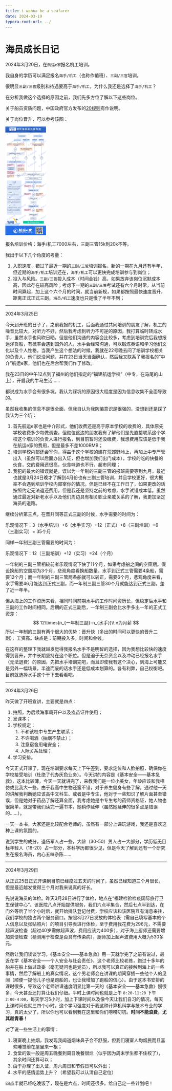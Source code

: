 ```yaml
---
title: i wanna be a seafarer
date: 2024-03-19
typora-root-url: ../
---
```


# 海员成长日记

2024年3月20日，在`航运e家`报名机工培训。

我自身的学历可以满足报名`海手/机工`（也称作值班）、`三副/三官`培训。

很明显`三副/三管`级别和待遇要高于`海手/机工`，为什么我还是选择了`海手/机工`？

在分析我做这个选择的原因之前，我们先多方位了解以下这些岗位。

关于船员资质问题，中国政府官方发布的[20规则](https://www.gov.cn/zhengce/zhengceku/2020-07/14/content_5526802.htm)有作说明。

关于岗位晋升，可以参考该图：

<img src="/assets/images/sailor-promotion-in-20-rule.jpg" alt="20规则船员晋升流程图" style="zoom:33%;" />

报名培训价格：海手/机工7000左右，三副三管15k到20k不等。

我出于以下几个角度的考量：

1. 入职速度，错过了最近一期的`三副/三管`培训报名，新的一期在九月还有半年，但近期的`海手/机工`培训还在，`海手/机工`可以更快完成培训参与到岗位；
2. 投入与风险。`三副/三管`投入成本（时间金钱）高，如果放弃该岗位沉默成本高，因此存在较高风险；考虑下一期的`三副/三管`考试还有六个月时常，从当前时间算起，加上这个六个月的时间，就当前新规，如果都按照最快速度晋升，距离正式正式三副，`海员/机工`速度也只是慢了半年不到；

---

2024年3月25日

今天到开班的日子了，之前我报的机工，后面我通过共同培训的朋友了解，机工的噪音比较大，对听力不好，然后我考虑到听力不可逆的原因，我打算临时转成水手，虽然水手也风吹日晒，但是他们沟通的内容会比较多，考虑到培训完后我想报远洋货船，有概率会遇到国外的人，水手会经常沟通，可以锻炼英语和学习他们文化以及个人性格。当我产生这个想法的时候，我就在22号晚去问了培训学校相关的负责人，他们说没问题，并在23日当天当面确认，然后我又联系了我报名的“中介”航运e家，他们也在后台帮我们作了修改。

我在23日的中午12点到了福州的他们指定的“福建航运学校”（中专，在马尾的山上），开启我的牛马生活……

都说成为水手会有很多坑，我认为踩坑的原因很大程度是因为信息收集不全面导致的。

虽然我收集的信息不是很全面，但我自认为我防骗意识是很强的，没想到还是踩了我认为三个坑：

1. 首先航运e家也是中介形式，他们收费还是高于原本学校的收费的，具体原先学校收费多少每做调查，但勋位这边的朋友我有了解他们是先直接联系这个学校这个培训的负责人进行报名，到目前暂时还没缴费，我想费用应该是低于我在航运e家的费用，但是最多不差1000RMB；
2. 培训学校内部还会宰你，得益于这个学校的建在荒郊野岭上，再加上中专严管出入（虽然可以后面办出入证，但也增加我们出门成本），学校的吃的快餐的伙食，交的费用还很高，伙食味道也不行，超市同理；
3. 我犯的最大的错误就是，误以为一年制的三副三管的报班需要等到九月，最近也就是3月24日晚才了解到4月份也有三副三管培训，并且学校更好，很大概率不会遇到培训学校内部宰你的情况。但是已经不在工作日了，如果更改的话按照约定无法退还费用，但是我还是坚持之前的考虑，水手试错成本低。虽然通过最近对新老水手以及他们周边具有相关职业亲戚关系的了解，我更加坚定海员的道路。

继续分析第三点，在晋升同等正式三副的时候，水手需要的时间为：

乐观情况下：3（水手培训）+6（水手实习）+12（正式）+8（三副培训）+6（三副实习）= 35个月

同样一年制三副三管需要的时间为：

乐观情况下：12（三副培训）+12（实习）=24（个月）

一年制的三副三管相较前者乐观情况下快了11个月，如果考虑船之间的空窗期。假设换船的空窗期为3个月，悲观角度看换船数量，水手到正式三管需要4条船，需要12个月；而一年制的三副三管两条船就可以转正，需要6个月，悲观角度来看，水手需要46月能达到正式三副，而一年制三副三管30个月就能达到正式三副。差了近一年半。

但从海上的工作资历来看，相同时间前期水手的工作时间资历长，但稳定后水手和三副的工作时间相同。后期的正式三副后，一年制三副会比水手多出一年的正式工资差：
$$
12\times(n_{一年制三副}-n_{水手})\\
n为月薪
$$
所以一年制的三副有两个很大的优势：晋升快（多出的时间可以更快的晋升二副），工资高。缺点是：前期投入多，时间和金钱。

在这样的整理下我就越发觉得我报名水手不是明智的选择，因为我想比较快的速度得到晋升，并中长期坚持在这个职位。但是迫于无奈资金以及冲动已经报名水手（无法退费）的原因，先把水手培训完吧，而且即使我有这个决心，到海上可能又是另外一幅场景，半途而废的话水手还是低成本划算的。各有利弊，自己权衡吧。目前就选择水手这个干下去看看吧。

---

2024年3月26日

昨天做了开班宣讲，主要就是四点：

1. 拍照，为后续海事局开户以及疫苗证件使用；
2. 发课本；
3. 学校规定：
   1. 不和该校中专生产生联系；
   2. 不许喝酒（抽烟不禁止）；
   3. 注意宿舍用电安全；
   4. 人际关系处理；
4. 学习安排。

今天正式开课了，现在培训要求每天上下午签到，要求定位和人脸拍照，确保你在学校接受培训（杜绝了代办灰色业务）。今天讲的内容是《基本安全——基本急救》，这本比较薄，今天一天就讲完了，来教我们是一位小美女，年龄应该和我相仿或比我大一些。由于我高中生物还蛮不错，对于养生健身有些了解，通过他一天的讲解我判断她应该高中文科生、或者是中专生，他对于一些知识了解片面甚至错误，但是她对于药品了解还算全面，我考虑她是中专生考的药师资格证，她人物也很简单，就是带我们读完一遍书本，她稍作延伸（虽然她延伸的很多点是错误的……）。

一天一本书，大家还是比较配合老师的，虽然有一部分上课玩游戏，我还是喜欢这种上课的氛围的。

说到学生的成分，退伍军人占一些，大龄（30-50）男人占一大部分，学历低无目标年轻人（18-20）占一部分，本科学历都很少见，但是今天了解到还有一个研究生在报名海员，内心五味杂陈……

---

2024年3月29日

从正式25日正式开课到目前已经度过五天的时间了，虽然已经知道三个月很长，但是最近越发觉得三个月对我来说真的好长。

先说说海员的体检。昨天3月28日进行了体检，地点在“福建检验检疫国际旅行卫生保健中心”。该医院八点开始提供服务，我们六点半集合，然后七点半到达，在门外等后了半个小时后，就开始排队登记付费，学校应该和该医院互有消息来往，我们学校的独占两个服务窗口。按照3月27日发放的体检表（需自己填写基本的个人信息以及张贴照片）的项目引导表进行体检，至于费用我花费为296元，不需要超声波检查（超过40岁需做超声波，费用应该为400多），对于海上厨师还需要增加粪便检查（猜测用于检查是否具有传染病），厨师加上超声波费用大概为530多元。

然后让我们谈谈学习，《基本安全——基本急救》用一天就学完了之前有说过，最近在学《基本安全——个人安全与社会责任》，这个老师比较老练，跑过十多年的船并在船上做过政委（毫无疑问也是党员），所以我可以真正的接触到海上的一些事情，然后了解船上的真实情况，这个男老师会在讲课的期间穿插一些他个人的见闻（顺便一提他儿子也是跑船的，也让我增加了跑船的信心）。由于这本书安排的课时很多，导致这个老师讲课速度明显比第一天的《基本安全——基本急救》慢很多，今天甚至还打算让我们仔细。平时上课时间也就是上午 `8:20-11:20` 下午 `2:00-4:00`，每天学习5小时，加上下课时间以及像今天让我们自习的情况，每天上课时间也就三四个小时，这个学习强度对于我这种计算机科学与技术专业的学习，真的太少了，所以你也可以看到我在这里和你们唠唠叨叨。**时间不能浪费，尤其趁青春！**

对了说一些生活上的事情：

1. 寝室晚上抽烟，我发现我闻道烟味鼻子会不舒服，但我们寝室人均烟民而且喜欢睡觉前在屋里来一根；
2. 食堂的饭一般是周五晚餐到周日晚餐很烂（似乎因为周末学生都不住校了），其余时间还算可以；
3. 由于办理了出入证，周六周日和节假日可以外出；
4. 水平的感情运势上升？（希望我可以认清自己定位）

四点半就已经吃晚饭了，现在是六点，时间还很多。给自己定一些计划吧！
